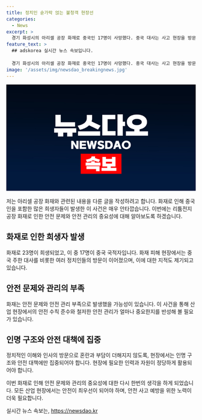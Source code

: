 ```yaml
---
title: 정치인 숟가락 얹는 불청객 현장선
categories:
  - News
excerpt: >
  경기 화성시의 아리셀 공장 화재로 중국인 17명이 사망했다. 중국 대사는 사고 현장을 방문하며 한국 기업에 교훈을 남기고, 현지 정치인들도 방문했다. 그러나 일각에서는 정치인들의 방문이 사고 수습에 도움이 되지 않는다는 우려가 나오고 있으며, 이에 국민의힘 나경원 의원은 현장 방문을 자제했다.
feature_text: >
  ## adskorea 실시간 뉴스 속보입니다.

  경기 화성시의 아리셀 공장 화재로 중국인 17명이 사망했다. 중국 대사는 사고 현장을 방문하며 한국 기업에 교훈을 남기고, 현지 정치인들도 방문했다. 그러나 일각에서는 정치인들의 방문이 사고 수습에 도움이 되지 않는다는 우려가 나오고 있으며, 이에 국민의힘 나경원 의원은 현장 방문을 자제했다.
image: '/assets/img/newsdao_breakingnews.jpg'
---
```


<p><img src="/assets/img/newsdao_breakingnews.jpg" alt="adskorea 속보" /></p>

<p>저는 아리셀 공장 화재와 관련된 내용을 다룬 글을 작성하려고 합니다. 화재로 인해 중국인을 포함한 많은 희생자들이 발생한 이 사건은 매우 안타깝습니다. 이번에는 리튬전지 공장 화재로 인한 안전 문제와 안전 관리의 중요성에 대해 알아보도록 하겠습니다.</p>

<h2 data-ke-size="size26">화재로 인한 희생자 발생</h2>

<p data-ke-size="size16">화재로 23명이 희생되었고, 이 중 17명이 중국 국적자입니다. 화재 피해 현장에서는 중국 주한 대사를 비롯한 여러 정치인들의 방문이 이어졌으며, 이에 대한 지적도 제기되고 있습니다.</p>

<h2 data-ke-size="size26">안전 문제와 관리의 부족</h2>

<p data-ke-size="size16">화재는 안전 문제와 안전 관리 부족으로 발생했을 가능성이 있습니다. 이 사건을 통해 산업 현장에서의 안전 수칙 준수와 철저한 안전 관리가 얼마나 중요한지를 반성해 볼 필요가 있습니다.</p>

<h2 data-ke-size="size26">인명 구조와 안전 대책에 집중</h2>

<p data-ke-size="size16">정치적인 이해와 인사의 방문으로 혼란과 부담이 더해지지 않도록, 현장에서는 인명 구조와 안전 대책에만 집중되어야 합니다. 현장에 필요한 인력과 자원이 정당하게 활용되어야 합니다.</p>

<p>이번 화재로 인해 안전 문제와 관리의 중요성에 대한 다시 한번의 생각을 하게 되었습니다. 모든 산업 현장에서는 안전이 최우선이 되어야 하며, 안전 사고 예방을 위한 노력이 더욱 필요합니다.</p>
실시간 뉴스 속보는, <a href="https://newsdao.kr" rel="dofollow">https://newsdao.kr</a>


